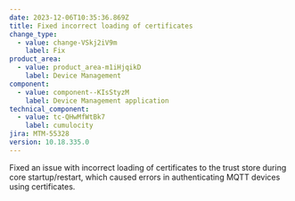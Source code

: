 ```yaml
---
date: 2023-12-06T10:35:36.869Z
title: Fixed incorrect loading of certificates
change_type:
  - value: change-VSkj2iV9m
    label: Fix
product_area:
  - value: product_area-m1iHjqikD
    label: Device Management
component:
  - value: component--KIsStyzM
    label: Device Management application
technical_component:
  - value: tc-QHwMfWtBk7
    label: cumulocity
jira: MTM-55328
version: 10.18.335.0
---
```

Fixed an issue with incorrect loading of certificates to the trust store during core startup/restart, which caused errors in authenticating MQTT devices using certificates.
